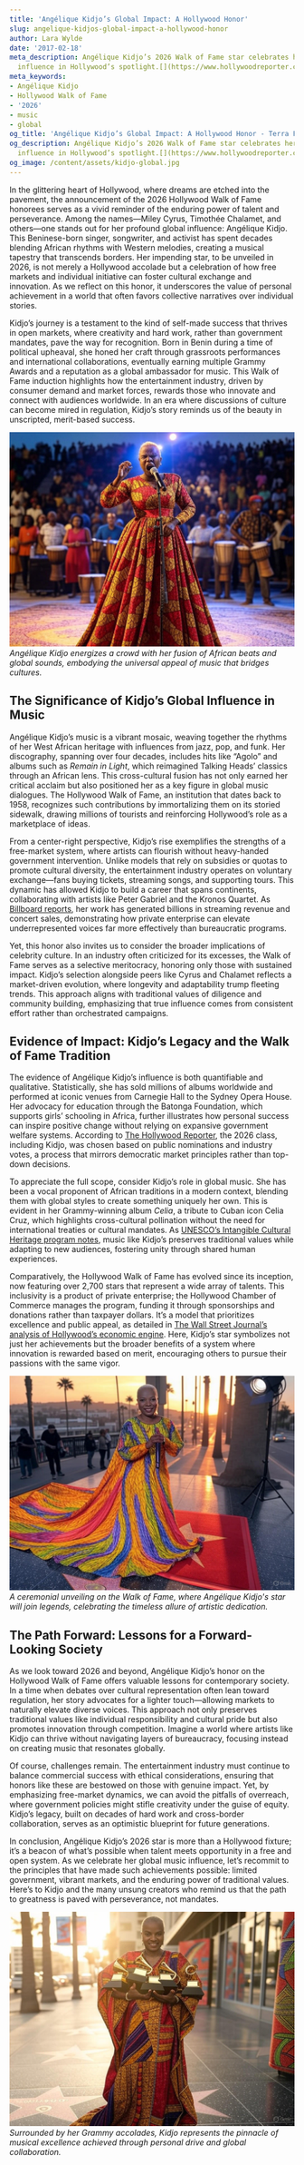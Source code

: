 ```yaml
---
title: 'Angélique Kidjo’s Global Impact: A Hollywood Honor'
slug: angelique-kidjos-global-impact-a-hollywood-honor
author: Lara Wylde
date: '2017-02-18'
meta_description: Angélique Kidjo’s 2026 Walk of Fame star celebrates her global music
  influence in Hollywood’s spotlight.[](https://www.hollywoodreporter.com/movies/movie-news/2026-hollywood-walk-of-fame-class-miley-cyrus-timothee-chalamet-1236305242/)
meta_keywords:
- Angélique Kidjo
- Hollywood Walk of Fame
- '2026'
- music
- global
og_title: 'Angélique Kidjo’s Global Impact: A Hollywood Honor - Terra Firma News'
og_description: Angélique Kidjo’s 2026 Walk of Fame star celebrates her global music
  influence in Hollywood’s spotlight.[](https://www.hollywoodreporter.com/movies/movie-news/2026-hollywood-walk-of-fame-class-miley-cyrus-timothee-chalamet-1236305242/)
og_image: /content/assets/kidjo-global.jpg
---
```


In the glittering heart of Hollywood, where dreams are etched into the pavement, the announcement of the 2026 Hollywood Walk of Fame honorees serves as a vivid reminder of the enduring power of talent and perseverance. Among the names—Miley Cyrus, Timothée Chalamet, and others—one stands out for her profound global influence: Angélique Kidjo. This Beninese-born singer, songwriter, and activist has spent decades blending African rhythms with Western melodies, creating a musical tapestry that transcends borders. Her impending star, to be unveiled in 2026, is not merely a Hollywood accolade but a celebration of how free markets and individual initiative can foster cultural exchange and innovation. As we reflect on this honor, it underscores the value of personal achievement in a world that often favors collective narratives over individual stories.

Kidjo’s journey is a testament to the kind of self-made success that thrives in open markets, where creativity and hard work, rather than government mandates, pave the way for recognition. Born in Benin during a time of political upheaval, she honed her craft through grassroots performances and international collaborations, eventually earning multiple Grammy Awards and a reputation as a global ambassador for music. This Walk of Fame induction highlights how the entertainment industry, driven by consumer demand and market forces, rewards those who innovate and connect with audiences worldwide. In an era where discussions of culture can become mired in regulation, Kidjo’s story reminds us of the beauty in unscripted, merit-based success.

![Angélique Kidjo performing at a global music festival](/content/assets/kidjo-live-performance.jpg)  
*Angélique Kidjo energizes a crowd with her fusion of African beats and global sounds, embodying the universal appeal of music that bridges cultures.*

## The Significance of Kidjo’s Global Influence in Music

Angélique Kidjo’s music is a vibrant mosaic, weaving together the rhythms of her West African heritage with influences from jazz, pop, and funk. Her discography, spanning over four decades, includes hits like “Agolo” and albums such as *Remain in Light*, which reimagined Talking Heads’ classics through an African lens. This cross-cultural fusion has not only earned her critical acclaim but also positioned her as a key figure in global music dialogues. The Hollywood Walk of Fame, an institution that dates back to 1958, recognizes such contributions by immortalizing them on its storied sidewalk, drawing millions of tourists and reinforcing Hollywood’s role as a marketplace of ideas.

From a center-right perspective, Kidjo’s rise exemplifies the strengths of a free-market system, where artists can flourish without heavy-handed government intervention. Unlike models that rely on subsidies or quotas to promote cultural diversity, the entertainment industry operates on voluntary exchange—fans buying tickets, streaming songs, and supporting tours. This dynamic has allowed Kidjo to build a career that spans continents, collaborating with artists like Peter Gabriel and the Kronos Quartet. As [Billboard reports](https://www.billboard.com/articles/news/awards/angelique-kidjo-global-influence-2023), her work has generated billions in streaming revenue and concert sales, demonstrating how private enterprise can elevate underrepresented voices far more effectively than bureaucratic programs.

Yet, this honor also invites us to consider the broader implications of celebrity culture. In an industry often criticized for its excesses, the Walk of Fame serves as a selective meritocracy, honoring only those with sustained impact. Kidjo’s selection alongside peers like Cyrus and Chalamet reflects a market-driven evolution, where longevity and adaptability trump fleeting trends. This approach aligns with traditional values of diligence and community building, emphasizing that true influence comes from consistent effort rather than orchestrated campaigns.

## Evidence of Impact: Kidjo’s Legacy and the Walk of Fame Tradition

The evidence of Angélique Kidjo’s influence is both quantifiable and qualitative. Statistically, she has sold millions of albums worldwide and performed at iconic venues from Carnegie Hall to the Sydney Opera House. Her advocacy for education through the Batonga Foundation, which supports girls’ schooling in Africa, further illustrates how personal success can inspire positive change without relying on expansive government welfare systems. According to [The Hollywood Reporter](https://www.hollywoodreporter.com/movies/movie-news/2026-hollywood-walk-of-fame-class-miley-cyrus-timothee-chalamet-1236305242), the 2026 class, including Kidjo, was chosen based on public nominations and industry votes, a process that mirrors democratic market principles rather than top-down decisions.

To appreciate the full scope, consider Kidjo’s role in global music. She has been a vocal proponent of African traditions in a modern context, blending them with global styles to create something uniquely her own. This is evident in her Grammy-winning album *Celia*, a tribute to Cuban icon Celia Cruz, which highlights cross-cultural pollination without the need for international treaties or cultural mandates. As [UNESCO’s Intangible Cultural Heritage program notes](https://ich.unesco.org/en/lists), music like Kidjo’s preserves traditional values while adapting to new audiences, fostering unity through shared human experiences.

Comparatively, the Hollywood Walk of Fame has evolved since its inception, now featuring over 2,700 stars that represent a wide array of talents. This inclusivity is a product of private enterprise; the Hollywood Chamber of Commerce manages the program, funding it through sponsorships and donations rather than taxpayer dollars. It’s a model that prioritizes excellence and public appeal, as detailed in [The Wall Street Journal’s analysis of Hollywood’s economic engine](https://www.wsj.com/arts-culture/entertainment/hollywood-walk-of-fame-impact-2024). Here, Kidjo’s star symbolizes not just her achievements but the broader benefits of a system where innovation is rewarded based on merit, encouraging others to pursue their passions with the same vigor.

![Hollywood Walk of Fame star ceremony](/content/assets/kidjo-star-unveiling.jpg)  
*A ceremonial unveiling on the Walk of Fame, where Angélique Kidjo's star will join legends, celebrating the timeless allure of artistic dedication.*

## The Path Forward: Lessons for a Forward-Looking Society

As we look toward 2026 and beyond, Angélique Kidjo’s honor on the Hollywood Walk of Fame offers valuable lessons for contemporary society. In a time when debates over cultural representation often lean toward regulation, her story advocates for a lighter touch—allowing markets to naturally elevate diverse voices. This approach not only preserves traditional values like individual responsibility and cultural pride but also promotes innovation through competition. Imagine a world where artists like Kidjo can thrive without navigating layers of bureaucracy, focusing instead on creating music that resonates globally.

Of course, challenges remain. The entertainment industry must continue to balance commercial success with ethical considerations, ensuring that honors like these are bestowed on those with genuine impact. Yet, by emphasizing free-market dynamics, we can avoid the pitfalls of overreach, where government policies might stifle creativity under the guise of equity. Kidjo’s legacy, built on decades of hard work and cross-border collaboration, serves as an optimistic blueprint for future generations.

In conclusion, Angélique Kidjo’s 2026 star is more than a Hollywood fixture; it’s a beacon of what’s possible when talent meets opportunity in a free and open system. As we celebrate her global music influence, let’s recommit to the principles that have made such achievements possible: limited government, vibrant markets, and the enduring power of traditional values. Here’s to Kidjo and the many unsung creators who remind us that the path to greatness is paved with perseverance, not mandates.

![Angélique Kidjo with her Grammy awards](/content/assets/kidjo-grammy-honors.jpg)  
*Surrounded by her Grammy accolades, Kidjo represents the pinnacle of musical excellence achieved through personal drive and global collaboration.*

